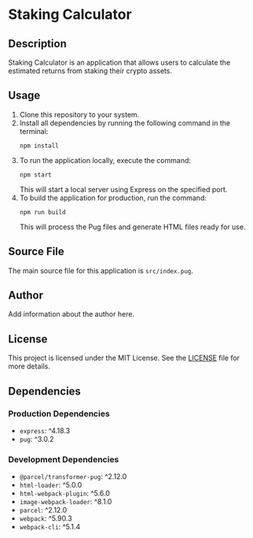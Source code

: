 # Staking Calculator

## Description
Staking Calculator is an application that allows users to calculate the estimated returns from staking their crypto assets.

## Usage
1. Clone this repository to your system.
2. Install all dependencies by running the following command in the terminal:
    ```
    npm install
    ```
3. To run the application locally, execute the command:
    ```
    npm start
    ```
   This will start a local server using Express on the specified port.
4. To build the application for production, run the command:
    ```
    npm run build
    ```
   This will process the Pug files and generate HTML files ready for use.

## Source File
The main source file for this application is `src/index.pug`.

## Author
Add information about the author here.

## License
This project is licensed under the MIT License. See the [LICENSE](LICENSE) file for more details.

## Dependencies
### Production Dependencies
- `express`: ^4.18.3
- `pug`: ^3.0.2

### Development Dependencies
- `@parcel/transformer-pug`: ^2.12.0
- `html-loader`: ^5.0.0
- `html-webpack-plugin`: ^5.6.0
- `image-webpack-loader`: ^8.1.0
- `parcel`: ^2.12.0
- `webpack`: ^5.90.3
- `webpack-cli`: ^5.1.4
